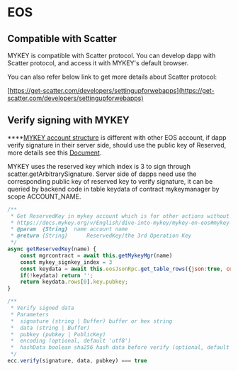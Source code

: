 # EOS

## Compatible with Scatter

MYKEY is compatible with Scatter protocol. You can develop dapp with Scatter protocol, and access it with MYKEY's default browser. 

You can also refer below link to get more details about Scatter protocol:

[https://get-scatter.com/developers/settingupforwebapps](https://get-scatter.com/developers/settingupforwebapps)

## Verify signing with MYKEY

\*\*\*\*[MYKEY account structure](../../dive-into-mykey/mykey-on-eos.md#mykey-account-structure) is different with other EOS account, if dapp verify signature in their server side, should use the public key of Reserved, more details see this [Document](../../dive-into-mykey/mykey-on-eos.md#integrate-eos-dapps-with-mykey).

MYKEY uses the reserved key which index is 3 to sign through scatter.getArbitrarySignature. Server side of dapps need use the corresponding public key of reserved key to verify signature, it can be queried by backend code in table keydata of contract mykeymanager by scope ACCOUNT\_NAME.

```javascript
/**
 * Get ReservedKey in mykey account which is for other actions without specific operation keys, details in
 * https://docs.mykey.org/v/English/dive-into-mykey/mykey-on-eos#mykey-account-structure
 * @param  {String}  name account name
 * @return {String}      ReservedKey/the 3rd Operation Key
 */
async getReservedKey(name) {
	const mgrcontract = await this.getMykeyMgr(name)
    const mykey_signkey_index = 3
    const keydata = await this.eosJsonRpc.get_table_rows({json:true, code:mgrcontract, scope:name, table:'keydata', lower_bound: mykey_signkey_index, limit:1})
    if(!keydata) return '';
    return keydata.rows[0].key.pubkey;
}

/**
 * Verify signed data
 * Parameters
 *  signature (string | Buffer) buffer or hex string
 *  data (string | Buffer)
 *  pubkey (pubkey | PublicKey)
 *  encoding (optional, default 'utf8')
 *  hashData boolean sha256 hash data before verify (optional, default true)
 */
ecc.verify(signature, data, pubkey) === true

```

